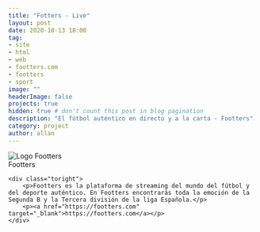 ```yaml
---
title: "Fotters - Live"
layout: post
date: 2020-10-13 18:00
tag: 
- site
- html
- web
- footters.com
- footters
- sport
image: ""
headerImage: false
projects: true
hidden: true # don't count this post in blog pagination
description: "El fútbol auténtico en directo y a la carta - Footters"
category: project
author: allan
---
```


<div class="side-by-side">
    <div class="toleft">
        <img class="image" src="https://object-footters.secure2.footprint.net/staticfiles/img/logo-footters.svg" alt="Logo Footters">
        <figcaption class="caption">Footters</figcaption>
    </div>

    <div class="toright">
        <p>Footters es la plataforma de streaming del mundo del fútbol y del deporte auténtico. En Footters encontrarás toda la emoción de la Segunda B y la Tercera división de la liga Española.</p>
        <p><a href="https://footters.com" target="_blank">https://footters.com</a></p>
    </div>
</div>
